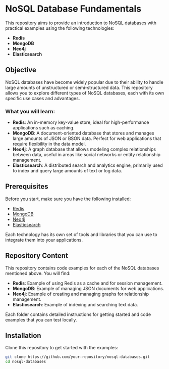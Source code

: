 # NoSQL Database Fundamentals

This repository aims to provide an introduction to NoSQL databases with practical examples using the following technologies:

- **Redis**
- **MongoDB**
- **Neo4j**
- **Elasticsearch**

## Objective

NoSQL databases have become widely popular due to their ability to handle large amounts of unstructured or semi-structured data. This repository allows you to explore different types of NoSQL databases, each with its own specific use cases and advantages.

### What you will learn:
- **Redis**: An in-memory key-value store, ideal for high-performance applications such as caching.
- **MongoDB**: A document-oriented database that stores and manages large amounts of JSON or BSON data. Perfect for web applications that require flexibility in the data model.
- **Neo4j**: A graph database that allows modeling complex relationships between data, useful in areas like social networks or entity relationship management.
- **Elasticsearch**: A distributed search and analytics engine, primarily used to index and query large amounts of text or log data.

## Prerequisites

Before you start, make sure you have the following installed:
- [Redis](https://redis.io/download)
- [MongoDB](https://www.mongodb.com/try/download/community)
- [Neo4j](https://neo4j.com/download/)
- [Elasticsearch](https://www.elastic.co/downloads/elasticsearch)

Each technology has its own set of tools and libraries that you can use to integrate them into your applications.

## Repository Content

This repository contains code examples for each of the NoSQL databases mentioned above. You will find:
- **Redis**: Example of using Redis as a cache and for session management.
- **MongoDB**: Example of managing JSON documents for web applications.
- **Neo4j**: Example of creating and managing graphs for relationship management.
- **Elasticsearch**: Example of indexing and searching text data.

Each folder contains detailed instructions for getting started and code examples that you can test locally.

## Installation

Clone this repository to get started with the examples:

```bash
git clone https://github.com/your-repository/nosql-databases.git
cd nosql-databases
